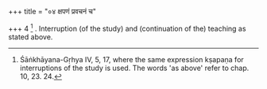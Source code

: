 +++
title = "०४ क्षपणं प्रवचनं च"

+++
4 [^2] . Interruption (of the study) and (continuation of the) teaching as stated above.


[^2]:  Śāṅkhāyana-Gṛhya IV, 5, 17, where the same expression kṣapaṇa for interruptions of the study is used. The words 'as above' refer to chap. 10, 23. 24.

